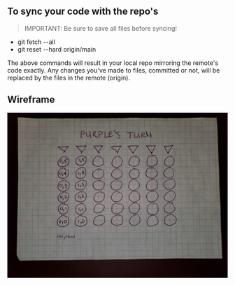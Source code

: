 ## To sync your code with the repo's

> IMPORTANT:  Be sure to save all files before syncing!

- git fetch --all
- git reset --hard origin/main

The above commands will result in your local repo mirroring the remote's code exactly.  Any changes you've made to files, committed or not, will be replaced by the files in the remote (origin).


## Wireframe

<img src="wireframe.jpg">